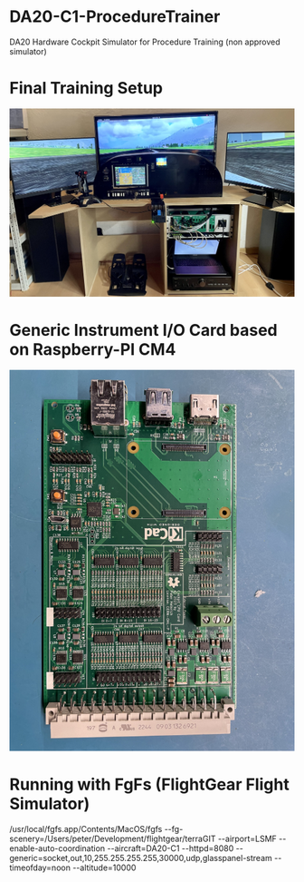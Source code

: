 # DA20-C1-ProcedureTrainer
DA20 Hardware Cockpit Simulator for Procedure Training (non approved simulator)

# Final Training Setup
![alt text](https://github.com/peterheinrich/DA20-C1-ProcedureTrainer/blob/main/assets/IMG_2663.jpeg "Final Training Setup")

# Generic Instrument I/O Card based on Raspberry-PI CM4
![alt text](https://github.com/peterheinrich/DA20-C1-ProcedureTrainer/blob/main/assets/IMG_2553.jpeg "Final Training Setup")

# Running with FgFs (FlightGear Flight Simulator)

/usr/local/fgfs.app/Contents/MacOS/fgfs --fg-scenery=/Users/peter/Development/flightgear/terraGIT --airport=LSMF --enable-auto-coordination --aircraft=DA20-C1 --httpd=8080 --generic=socket,out,10,255.255.255.255,30000,udp,glasspanel-stream --timeofday=noon --altitude=10000 
